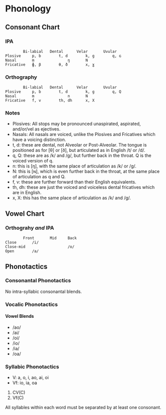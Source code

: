 # Phonology

## Consonant Chart

### IPA

```
		Bi-labial	Dental		Velar		Uvular
Plosive		p, b		t, d		k, g		q, ɢ
Nasal		m				ŋ		N
Fricative	ɸ, β		θ, ð		x, ɣ
```

### Orthography

```
		Bi-labial	Dental		Velar		Uvular
Plosive		p, b		t, d		k, g		q, Q
Nasal		m				n		N
Fricative	f, v		th, dh		x, X
```

### Notes
* Plosives: All stops may be pronounced unaspirated, aspirated, and/or/vel as ejectives.
* Nasals: All nasals are voiced, unlike the Plosives and Fricatives which have a voicing distinction.
* t, d: these are dental, not Alveolar or Post-Alveolar. The tongue is positioned as for [θ] or [ð], but articulated as in English /t/ or /d/.
* q, Q: these are as /k/ and /g/, but further back in the throat. Q is the voiced version of q.
* n: this is [ŋ], with the same place of articulation as /k/ or /g/.
* N: this is [ɴ], which is even further back in the throat, at the same place of articulation as q and Q.
* f, v: these are further forward than their English equivalents.
* th, dh: these are just the voiced and voiceless dental fricatives which are in English.
* x, X: this has the same place of articulation as /k/ and /g/.

## Vowel Chart

### Orthograhy _and_ IPA

```
		Front		Mid		Back
Close		/i/
Close-mid					/o/
Open		/a/
```

## Phonotactics

### Consonantal Phonotactics

No intra-syllabic consonantal blends.

### Vocalic Phonotactics

#### Vowel Blends

* /ao/
* /ai/
* /oi/
* /io/
* /ia/
* /oa/

### Syllabic Phonotactics

* V: a, o, i, ao, ai, oi
* Vf: io, ia, oa

1. CV(C)
2. Vf(C)

All syllables within each word must be separated by at least one consonant.
